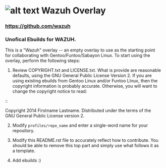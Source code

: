  ![alt text](https://avatars2.githubusercontent.com/u/13752566?s=200&v=4) Wazuh Overlay
================
### https://github.com/wazuh  
### Unofical Ebuilds for WAZUH.

This is a "Wazuh" overlay -- an empty overlay to use as the starting point
for collaborating with Gentoo/Funtoo/Sabayon Linux. To start using the overlay, perform the
following steps:

1. Review COPYRIGHT.txt and LICENSE.txt. What is provide are reasonable defaults,
   using the GNU General Public License Version 2. If you are using existing ebuilds from
   Gentoo Linux and/or Funtoo LInux, then the copyright information is probably
   accurate. Otherwise, you will want to change the copyright notice to read:

::

  Copyright 2014 Firstname Lastname. Distributed under the terms of the GNU
  General Public License version 2.

2. Modify ``profiles/repo_name`` and enter a single-word name for your repository.

3. Modify this README.rst file to accurately reflect how to contribute. You should
   be able to remove this top part and simply use what follows it as a template.

4. Add ebuilds :)


